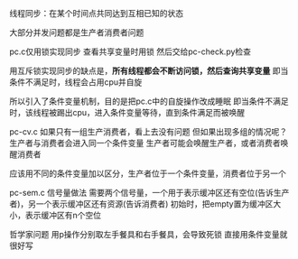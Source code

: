 线程同步：在某个时间点共同达到互相已知的状态

大部分并发问题都是生产者消费者问题

pc.c仅用锁实现同步
查看共享变量时用锁
然后交给pc-check.py检查

用互斥锁实现同步的缺点是，**所有线程都会不断访问锁，然后查询共享变量**
即当条件不满足时，线程会占用cpu并自旋

所以引入了条件变量机制，目的是把pc.c中的自旋操作改成睡眠
即当条件不满足时，该线程被踢出cpu，进入条件变量等待，直到条件满足而被唤醒

pc-cv.c
如果只有一组生产消费者，看上去没有问题
但如果出现多组的情况呢？
生产者与消费者会进入同一个条件变量
生产者可能会唤醒生产者，或者消费者唤醒消费者

应该用不同的条件变量加以区分，生产者位于一个条件变量，消费者位于另一个

pc-sem.c
信号量做法
需要两个信号量，一个用于表示缓冲区还有空位(告诉生产者)，另一个表示缓冲区还有资源(告诉消费者)
初始时，把empty置为缓冲区大小，表示缓冲区有n个空位

哲学家问题
用p操作分别取左手餐具和右手餐具，会导致死锁
直接用条件变量就很好写